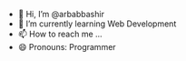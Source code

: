 - 👋 Hi, I’m @arbabbashir
- 🌱 I’m currently learning Web Development
- 📫 How to reach me ...
- 😄 Pronouns: Programmer

<!---
arbabbashir/arbabbashir is a ✨ special ✨ repository because its `README.md` (this file) appears on your GitHub profile.
You can click the Preview link to take a look at your changes.
--->
